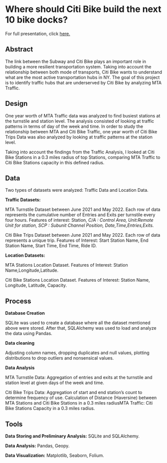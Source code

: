 # Where should Citi Bike build the next 10 bike docks?

For full presentation, click [here.]()

## **Abstract**

The link between the Subway and Citi Bike plays an important role in building a more resilient transportation system. Taking into account the relationship between both mode of transports, Citi Bike wants to understand what are the most active transportation hubs in NY. The goal of this project is to identify traffic hubs that are underserved by Citi Bike by analyzing MTA Traffic. 

## **Design**

One year worth of MTA Traffic data was analyzed to find busiest stations at the turnstile and station level. The analysis consisted of looking at traffic patterns in terms of day of the week and time. In order to study the relationship between MTA and Citi Bike Traffic, one year worth of Citi Bike Trips Data was also analyzed by looking at traffic patterns at the station level. 

Taking into account the findings from the Traffic Analysis, I looked at Citi Bike Stations in a 0.3 miles radius of top Stations, comparing MTA Traffic to Citi Bike Stations capacity in this defined radius. 

## **Data**

Two types of datasets were analyzed: Traffic Data and Location Data.

**Traffic Datasets:**

MTA Turnstile Dataset between June 2021 and May 2022. Each row of data represents the cumulative number of Entries and Exits per turnstile every four hours. Features of interest: Station, *C/A : Control Area, Unit:Remote Unit for station, SCP : Subunit Channel Position, Date,Time,Entries,Exits.*

Citi Bike Trips Dataset between June 2021 and May 2022. Each row of data represents a unique trip. Features of Interest: Start Station Name, End Station Name, Start Time, End Time, Ride ID.

**Location Datasets:**

MTA Stations Location Dataset. Features of Interest: Station Name,Longitude,Latitude.

Citi Bike Stations Location Dataset. Features of Interest: Station Name, Longitude, Latitude, Capacity.

## **Process**

**Database Creation** 

SQLite was used to create a database where all the dataset mentioned above were stored. After that, SQLAlchemy was used to load and analyze the data using Pandas. 

**Data cleaning**

Adjusting column names, dropping duplicates and null values, plotting distributions to drop outliers and nonsensical values. 

**Data Analysis**

MTA Turnstile Data: Aggregation of entries and exits at the turnstile and station level at given days of the week and time. 

Citi Bike Trips Data: Aggregation of start and end station’s count to determine frequency of use. Calculation of Distance (Haversine) between MTA Stations and Citi Bike Stations in a 0.3 miles radiusMTA Traffic: Citi Bike Stations Capacity in a 0.3 miles radius. 

## **Tools**

**Data Storing and Preliminary Analysis:** SQLite and SQLAlchemy.

**Data Analysis:** Pandas, Geopy.

**Data Visualization:** Matplotlib, Seaborn, Folium.
